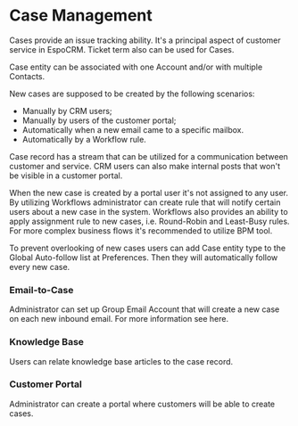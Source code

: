 # Case Management

Cases provide an issue tracking ability. It's a principal aspect of customer service in EspoCRM. Ticket term also can be used for Cases.

Case entity can be associated with one Account and/or with multiple Contacts.

New cases are supposed to be created by the following scenarios:

* Manually by CRM users;
* Manually by users of the customer portal;
* Automatically when a new email came to a specific mailbox.
* Automatically by a Workflow rule.

Case record has a stream that can be utilized for a communication between customer and service. CRM users can also make internal posts that won't be visible in a customer portal. 

When the new case is created by a portal user it's not assigned to any user. By utilizing Workflows administrator can create rule that will notify certain users about a new case in the system. Workflows also provides an ability to apply assignment rule to new cases, i.e. Round-Robin and Least-Busy rules. For more complex business flows it's recommended to utilize BPM tool.

To prevent overlooking of new cases users can add Case entity type to the Global Auto-follow list at Preferences. Then they will automatically follow every new case.

### Email-to-Case

Administrator can set up Group Email Account that will create a new case on each new inbound email. For more information see here.

### Knowledge Base

Users can relate knowledge base articles to the case record.

### Customer Portal

Administrator can create a portal where customers will be able to create cases.

